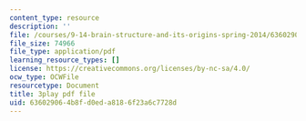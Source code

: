 ```yaml
---
content_type: resource
description: ''
file: /courses/9-14-brain-structure-and-its-origins-spring-2014/636029064b8fd0eda8186f23a6c7728d_555145.pdf
file_size: 74966
file_type: application/pdf
learning_resource_types: []
license: https://creativecommons.org/licenses/by-nc-sa/4.0/
ocw_type: OCWFile
resourcetype: Document
title: 3play pdf file
uid: 63602906-4b8f-d0ed-a818-6f23a6c7728d
---
```


